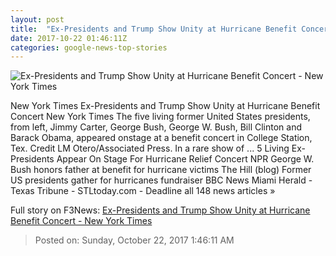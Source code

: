 ```yaml
---
layout: post
title:  "Ex-Presidents and Trump Show Unity at Hurricane Benefit Concert - New York Times"
date: 2017-10-22 01:46:11Z
categories: google-news-top-stories
---
```


![Ex-Presidents and Trump Show Unity at Hurricane Benefit Concert - New York Times](https://static01.nyt.com/images/2017/10/22/us/22xp-presidents-sub2/22xp-presidents-sub2-facebookJumbo.jpg)

New York Times Ex-Presidents and Trump Show Unity at Hurricane Benefit Concert New York Times The five living former United States presidents, from left, Jimmy Carter, George Bush, George W. Bush, Bill Clinton and Barack Obama, appeared onstage at a benefit concert in College Station, Tex. Credit LM Otero/Associated Press. In a rare show of ... 5 Living Ex-Presidents Appear On Stage For Hurricane Relief Concert NPR George W. Bush honors father at benefit for hurricane victims The Hill (blog) Former US presidents gather for hurricanes fundraiser BBC News Miami Herald - Texas Tribune - STLtoday.com - Deadline all 148 news articles »


Full story on F3News: [Ex-Presidents and Trump Show Unity at Hurricane Benefit Concert - New York Times](http://www.f3nws.com/n/rCgdRC)

> Posted on: Sunday, October 22, 2017 1:46:11 AM
